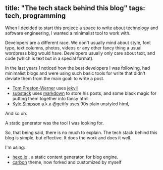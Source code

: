 title: "The tech stack behind this blog"
tags: tech, programming
---

When I decided to start this project: a space to write about technology and software engineering, I wanted a minimalist tool to work with.

Developers are a different race. We don't usually mind about style, font type, text columns, photos, videos or any other fancy thing a usual wordpress blog would have. Developers usually only care about text, and code (which is text but in a special format).

In the last years I noticed how the best developers I was following, had minimalist blogs and were using such basic tools for write that didn't deviate them from the main goal: to write a post.

* [Tom Preston-Werner](http://tom.preston-werner.com/) uses [jekyll](http://jekyllrb.com/)
* [substack](http://substack.net/) uses [markdown](https://github.com/substack/blog) to store his posts, and some black magic for putting them together into fancy html.
* [Kyle Simpson](http://getify.me/) a.k.a @getify uses 90s plain unstyled html,

And so on.

A static generator was the tool I was looking for.

So, that being said, there is no much to explain. The tech stack behind this blog is simple, but effective. It does the work and does it well.

I'm using:

* [hexo.io](https://hexo.io/) , a static content generator, for blog engine.
* [carbon]() theme, now forked and customized by myself

